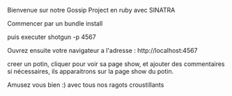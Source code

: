 Bienvenue sur notre Gossip Project en ruby avec SINATRA


Commencer par un bundle install 

puis executer shotgun -p 4567


Ouvrez ensuite votre navigateur a l'adresse : http://localhost:4567


creer un potin, cliquer pour voir sa page show, et ajouter des commentaires si nécessaires, ils apparaitrons sur la page show du potin.

Amusez vous bien :) avec tous nos ragots croustillants
